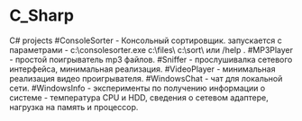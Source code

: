 # C_Sharp
C# projects
#ConsoleSorter - Консольный сортировщик. запускается с параметрами - с:\consolesorter.exe c:\files\ c:\sort\ или /help .
#MP3Player - простой поигрыватель mp3 файлов.
#Sniffer - прослушивалка сетевого интерфейса, минимальная реализация.
#VideoPlayer - минимальная реализация видео проигрывателя.
#WindowsChat - чат для локальной сети.
#WindowsInfo - эксперименты по получению информации о системе - температура CPU и HDD, сведения о сетевом адаптере,
нагрузка на память и процессор.
